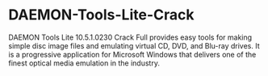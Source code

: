 # DAEMON-Tools-Lite-Crack
DAEMON Tools Lite 10.5.1.0230 Crack Full provides easy tools for making simple disc image files and emulating virtual CD, DVD, and Blu-ray drives. It is a progressive application for Microsoft Windows that delivers one of the finest optical media emulation in the industry. 
